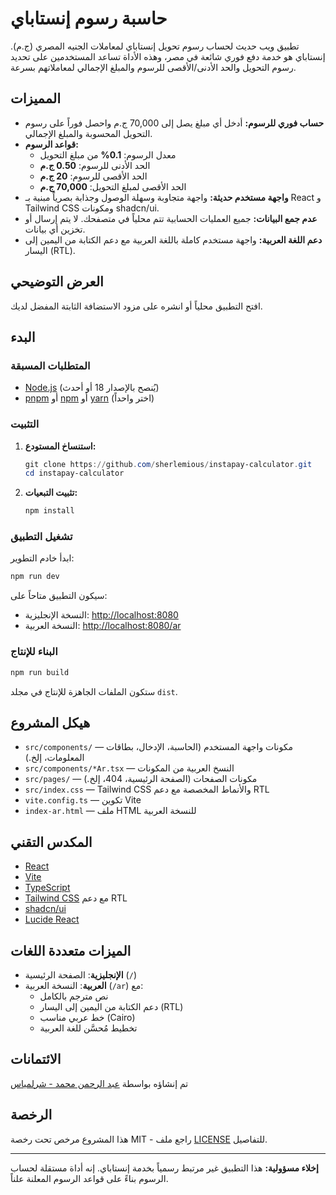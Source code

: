 # حاسبة رسوم إنستاباي

تطبيق ويب حديث لحساب رسوم تحويل إنستاباي لمعاملات الجنيه المصري (ج.م). إنستاباي هو خدمة دفع فوري شائعة في مصر، وهذه الأداة تساعد المستخدمين على تحديد رسوم التحويل والحد الأدنى/الأقصى للرسوم والمبلغ الإجمالي لمعاملاتهم بسرعة.

## المميزات

- **حساب فوري للرسوم:** أدخل أي مبلغ يصل إلى 70,000 ج.م واحصل فوراً على رسوم التحويل المحسوبة والمبلغ الإجمالي.
- **قواعد الرسوم:**
  - معدل الرسوم: **0.1%** من مبلغ التحويل
  - الحد الأدنى للرسوم: **0.50 ج.م**
  - الحد الأقصى للرسوم: **20 ج.م**
  - الحد الأقصى لمبلغ التحويل: **70,000 ج.م**
- **واجهة مستخدم حديثة:** واجهة متجاوبة وسهلة الوصول وجذابة بصرياً مبنية بـ React و Tailwind CSS ومكونات shadcn/ui.
- **عدم جمع البيانات:** جميع العمليات الحسابية تتم محلياً في متصفحك. لا يتم إرسال أو تخزين أي بيانات.
- **دعم اللغة العربية:** واجهة مستخدم كاملة باللغة العربية مع دعم الكتابة من اليمين إلى اليسار (RTL).

## العرض التوضيحي

افتح التطبيق محلياً أو انشره على مزود الاستضافة الثابتة المفضل لديك.

## البدء

### المتطلبات المسبقة

- [Node.js](https://nodejs.org/) (يُنصح بالإصدار 18 أو أحدث)
- [pnpm](https://pnpm.io/) أو [npm](https://www.npmjs.com/) أو [yarn](https://yarnpkg.com/) (اختر واحداً)

### التثبيت

1. **استنساخ المستودع:**
   ```powershell
   git clone https://github.com/sherlemious/instapay-calculator.git
   cd instapay-calculator
   ```
2. **تثبيت التبعيات:**
   ```powershell
   npm install
   ```

### تشغيل التطبيق

ابدأ خادم التطوير:

```powershell
npm run dev
```

سيكون التطبيق متاحاً على:
- النسخة الإنجليزية: [http://localhost:8080](http://localhost:8080)
- النسخة العربية: [http://localhost:8080/ar](http://localhost:8080/ar)

### البناء للإنتاج

```powershell
npm run build
```

ستكون الملفات الجاهزة للإنتاج في مجلد `dist`.

## هيكل المشروع

- `src/components/` — مكونات واجهة المستخدم (الحاسبة، الإدخال، بطاقات المعلومات، إلخ.)
- `src/components/*Ar.tsx` — النسخ العربية من المكونات
- `src/pages/` — مكونات الصفحات (الصفحة الرئيسية، 404، إلخ.)
- `src/index.css` — Tailwind CSS والأنماط المخصصة مع دعم RTL
- `vite.config.ts` — تكوين Vite
- `index-ar.html` — ملف HTML للنسخة العربية

## المكدس التقني

- [React](https://react.dev/)
- [Vite](https://vitejs.dev/)
- [TypeScript](https://www.typescriptlang.org/)
- [Tailwind CSS](https://tailwindcss.com/) مع دعم RTL
- [shadcn/ui](https://ui.shadcn.com/)
- [Lucide React](https://lucide.dev/)

## الميزات متعددة اللغات

- **الإنجليزية**: الصفحة الرئيسية (`/`)
- **العربية**: النسخة العربية (`/ar`) مع:
  - نص مترجم بالكامل
  - دعم الكتابة من اليمين إلى اليسار (RTL)
  - خط عربي مناسب (Cairo)
  - تخطيط مُحسَّن للغة العربية

## الائتمانات

تم إنشاؤه بواسطة [عبد الرحمن محمد - شرلمياس](https://sherlemious.com)

## الرخصة

هذا المشروع مرخص تحت رخصة MIT - راجع ملف [LICENSE](LICENSE) للتفاصيل.

---

**إخلاء مسؤولية:** هذا التطبيق غير مرتبط رسمياً بخدمة إنستاباي. إنه أداة مستقلة لحساب الرسوم بناءً على قواعد الرسوم المعلنة علناً.
